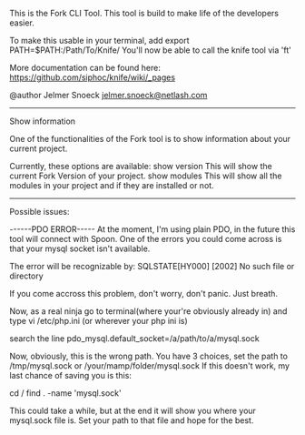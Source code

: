 This is the Fork CLI Tool. This tool is build to make life of the developers easier.

To make this usable in your terminal, add export PATH=$PATH:/Path/To/Knife/
You'll now be able to call the knife tool via 'ft'

More documentation can be found here:
https://github.com/siphoc/knife/wiki/_pages

@author	Jelmer Snoeck <jelmer.snoeck@netlash.com>

--------------------------------------
Show information

One of the functionalities of the Fork tool is to show information about your current project.

Currently, these options are available:
show version      This will show the current Fork Version of your project.
show modules      This will show all the modules in your project and if they are installed or not.

-------------------------------------
Possible issues:

------PDO ERROR-----
At the moment, I'm using plain PDO, in the future this tool will connect with Spoon. One of the errors you could
come across is that your mysql socket isn't available. 

The error will be recognizable by:
SQLSTATE[HY000] [2002] No such file or directory

If you come accross this problem, don't worry, don't panic. Just breath.

Now, as a real ninja go to terminal(where your're obviously already in) and type vi /etc/php.ini (or wherever your php ini is)

search the line pdo_mysql.default_socket=/a/path/to/a/mysql.sock

Now, obviously, this is the wrong path. You have 3 choices, set the path to /tmp/mysql.sock or /your/mamp/folder/mysql.sock
If this doesn't work, my last chance of saving you is this:

cd /
find . -name 'mysql.sock'

This could take a while, but at the end it will show you where your mysql.sock file is. Set your path to that file
and hope for the best.
